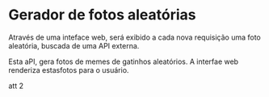 # Gerador de fotos aleatórias

Através de uma inteface web, será exibido a cada nova requisição uma foto aleatória, buscada de uma API externa.

Esta aPI, gera fotos de memes de gatinhos aleatórios. A interfae web renderiza estasfotos para o usuário.

att 2